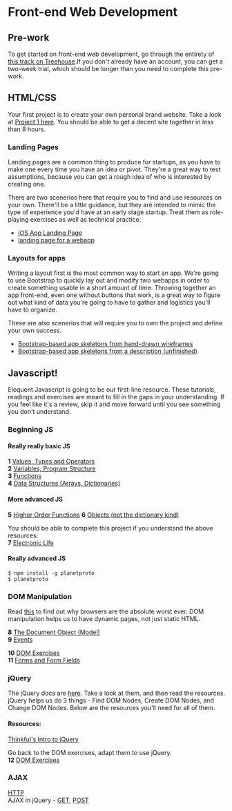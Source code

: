 # Front-end Web Development  

## Pre-work  
To get started on front-end web development, go through the entirety of [this track on Treehouse](http://teamtreehouse.com/tracks/front-end-web-development).If you don't already have an account, you can get a two-week trial, which should be longer than you need to complete this pre-work.  

## HTML/CSS
Your first project is to create your own personal brand website. Take a look at [Project 1 here](layout_exercise.md). You should be able to get a decent site together in less than 8 hours.

### Landing Pages
Landing pages are a common thing to produce for startups, as you have to make one every time you have an idea or pivot. They're a great way to test assumptions, because you can get a rough idea of who is interested by creating one.  

There are two scenerios here that require you to find and use resources on your own. There'll be a little guidance, but they are intended to mimic the type of experience you'd have at an early stage startup. Treat them as role-playing exercises as well as technical practice.

* [iOS App Landing Page](ios_landing_page.md)
* [landing page for a webapp](webapp_landing_page.md)

### Layouts for apps
Writing a layout first is the most common way to start an app. We're going to use Bootstrap to quickly lay out and modify two webapps in order to create something usable in a short amount of time. Throwing together an app front-end, even one without buttons that work, is a great way to figure out what kind of data you're going to have to gather and logistics you'll have to organize. 

These are also scenerios that will require you to own the project and define your own success.
* [Bootstrap-based app skeletons from hand-drawn wireframes](too_much_not_enough.md)
* [Bootstrap-based app skeletons from a description (unfinished)](block_bazaar.md)



## Javascript!
Eloquent Javascript is going to be our first-line resource. These tutorials, readings and exercises are meant to fill in the gaps in your understanding. If you feel like it's a review, skip it and move forward until you see something you don't understand. 


### Beginning JS
#### Really really basic JS  
**1** [Values, Types and Operators](http://eloquentjavascript.net/01_values.html)  
**2** [Variables, Program Structure](http://eloquentjavascript.net/02_program_structure.html)  
**3** [Functions](http://eloquentjavascript.net/03_functions.html)  
**4** [Data Structures (Arrays, Dictionaries)](http://eloquentjavascript.net/04_data.html)  

#### More advanced JS
**5** [Higher Order Functions](http://eloquentjavascript.net/05_higher_order.html)
**6** [Objects (not the dictionary kind)](http://eloquentjavascript.net/06_object.html)

You should be able to complete this project if you understand the above resources:  
**7** [Electronic Life](http://eloquentjavascript.net/07_elife.html)  

#### Really advanced JS
```shell
$ npm install -g planetproto
$ planetproto
```

### DOM Manipulation
Read [this](http://eloquentjavascript.net/12_browser.html) to find out why browsers are the absolute worst ever. DOM manipulation helps us to have dynamic pages, not just static HTML. 

**8** [The Document Object (Model)](http://eloquentjavascript.net/13_dom.html)   
**9** [Events](http://eloquentjavascript.net/14_event.html)  

**10** [DOM Exercises](dom_exercise.md)  
**11** [Forms and Form Fields](http://eloquentjavascript.net/18_forms.html)  

### jQuery
The jQuery docs are [here](http://api.jquery.com/). Take a look at them, and then read the resources. jQuery helps us do 3 things - Find DOM Nodes, Create DOM Nodes, and Change DOM Nodes. Below are the resources you'll need for all of them.  
#### Resources:
[Thinkful's Intro to jQuery](http://www.thinkful.com/learn/intro-to-jquery)  

Go back to the DOM exercises, adapt them to use jQuery.  
**12** [DOM Exercises](dom_exercise.md)  



### AJAX
[HTTP](http://eloquentjavascript.net/17_http.html)  
AJAX in jQuery - [GET](http://api.jquery.com/jQuery.get/), [POST](http://api.jquery.com/jQuery.post/)  

